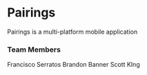 # Pairings
Pairings is a multi-platform mobile application

### Team Members
Francisco Serratos
Brandon Banner
Scott KIng
